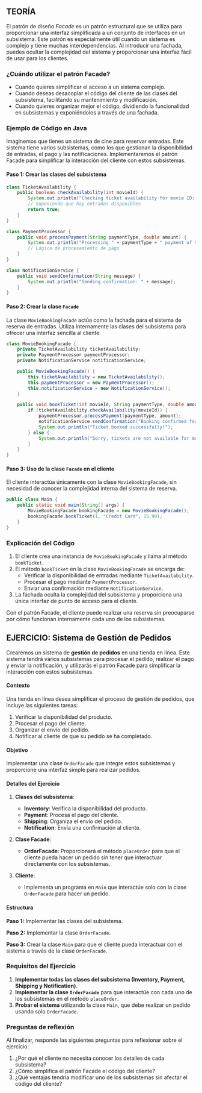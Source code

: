 ## TEORÍA

El patrón de diseño *Facade* es un patrón estructural que se utiliza para proporcionar una interfaz simplificada a un conjunto de interfaces en un subsistema. Este patrón es especialmente útil cuando un sistema es complejo y tiene muchas interdependencias. Al introducir una fachada, puedes ocultar la complejidad del sistema y proporcionar una interfaz fácil de usar para los clientes.

### ¿Cuándo utilizar el patrón Facade?
- Cuando quieres simplificar el acceso a un sistema complejo.
- Cuando deseas desacoplar el código del cliente de las clases del subsistema, facilitando su mantenimiento y modificación.
- Cuando quieres organizar mejor el código, dividiendo la funcionalidad en subsistemas y exponiéndolos a través de una fachada.

### Ejemplo de Código en Java

Imaginemos que tienes un sistema de cine para reservar entradas. Este sistema tiene varios subsistemas, como los que gestionan la disponibilidad de entradas, el pago y las notificaciones. Implementaremos el patrón Facade para simplificar la interacción del cliente con estos subsistemas.

#### Paso 1: Crear las clases del subsistema

```java
class TicketAvailability {
    public boolean checkAvailability(int movieId) {
        System.out.println("Checking ticket availability for movie ID: " + movieId);
        // Suponiendo que hay entradas disponibles
        return true;
    }
}

class PaymentProcessor {
    public void processPayment(String paymentType, double amount) {
        System.out.println("Processing " + paymentType + " payment of $" + amount);
        // Lógica de procesamiento de pago
    }
}

class NotificationService {
    public void sendConfirmation(String message) {
        System.out.println("Sending confirmation: " + message);
    }
}
```

#### Paso 2: Crear la clase `Facade`

La clase `MovieBookingFacade` actúa como la fachada para el sistema de reserva de entradas. Utiliza internamente las clases del subsistema para ofrecer una interfaz sencilla al cliente.

```java
class MovieBookingFacade {
    private TicketAvailability ticketAvailability;
    private PaymentProcessor paymentProcessor;
    private NotificationService notificationService;

    public MovieBookingFacade() {
        this.ticketAvailability = new TicketAvailability();
        this.paymentProcessor = new PaymentProcessor();
        this.notificationService = new NotificationService();
    }

    public void bookTicket(int movieId, String paymentType, double amount) {
        if (ticketAvailability.checkAvailability(movieId)) {
            paymentProcessor.processPayment(paymentType, amount);
            notificationService.sendConfirmation("Booking confirmed for movie ID: " + movieId);
            System.out.println("Ticket booked successfully!");
        } else {
            System.out.println("Sorry, tickets are not available for movie ID: " + movieId);
        }
    }
}
```

#### Paso 3: Uso de la clase `Facade` en el cliente

El cliente interactúa únicamente con la clase `MovieBookingFacade`, sin necesidad de conocer la complejidad interna del sistema de reserva.

```java
public class Main {
    public static void main(String[] args) {
        MovieBookingFacade bookingFacade = new MovieBookingFacade();
        bookingFacade.bookTicket(1, "Credit Card", 15.99);
    }
}
```

### Explicación del Código
1. El cliente crea una instancia de `MovieBookingFacade` y llama al método `bookTicket`.
2. El método `bookTicket` en la clase `MovieBookingFacade` se encarga de:
   - Verificar la disponibilidad de entradas mediante `TicketAvailability`.
   - Procesar el pago mediante `PaymentProcessor`.
   - Enviar una confirmación mediante `NotificationService`.
3. La fachada oculta la complejidad del subsistema y proporciona una única interfaz de punto de acceso para el cliente.

Con el patrón Facade, el cliente puede realizar una reserva sin preocuparse por cómo funcionan internamente cada uno de los subsistemas.


## EJERCICIO: Sistema de Gestión de Pedidos
Crearemos un sistema de **gestión de pedidos** en una tienda en línea. Este sistema tendrá varios subsistemas para procesar el pedido, realizar el pago y enviar la notificación, y utilizarás el patrón Facade para simplificar la interacción con estos subsistemas.

#### Contexto
Una tienda en línea desea simplificar el proceso de gestión de pedidos, que incluye las siguientes tareas:
1. Verificar la disponibilidad del producto.
2. Procesar el pago del cliente.
3. Organizar el envío del pedido.
4. Notificar al cliente de que su pedido se ha completado.

#### Objetivo
Implementar una clase `OrderFacade` que integre estos subsistemas y proporcione una interfaz simple para realizar pedidos.

#### Detalles del Ejercicio

1. **Clases del subsistema**:
   - **Inventory**: Verifica la disponibilidad del producto.
   - **Payment**: Procesa el pago del cliente.
   - **Shipping**: Organiza el envío del pedido.
   - **Notification**: Envía una confirmación al cliente.

2. **Clase Facade**:
   - **OrderFacade**: Proporcionará el método `placeOrder` para que el cliente pueda hacer un pedido sin tener que interactuar directamente con los subsistemas.

3. **Cliente**:
   - Implementa un programa en `Main` que interactúe solo con la clase `OrderFacade` para hacer un pedido.

#### Estructura

**Paso 1:** Implementar las clases del subsistema.

**Paso 2:** Implementar la clase `OrderFacade`.

**Paso 3:** Crear la clase `Main` para que el cliente pueda interactuar con el sistema a través de la clase `OrderFacade`.

### Requisitos del Ejercicio

1. **Implementar todas las clases del subsistema (Inventory, Payment, Shipping y Notification)**.
2. **Implementar la clase `OrderFacade`** para que interactúe con cada uno de los subsistemas en el método `placeOrder`.
3. **Probar el sistema** utilizando la clase `Main`, que debe realizar un pedido usando solo `OrderFacade`.

### Preguntas de reflexión

Al finalizar, responde las siguientes preguntas para reflexionar sobre el ejercicio:

1. ¿Por qué el cliente no necesita conocer los detalles de cada subsistema?
2. ¿Cómo simplifica el patrón Facade el código del cliente?
3. ¿Qué ventajas tendría modificar uno de los subsistemas sin afectar el código del cliente?